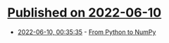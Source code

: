 # [Published on 2022-06-10](index.md)

* [2022-06-10, 00:35:35](https://news.ycombinator.com/item?id=31688667) - [From Python to NumPy](https://www.labri.fr/perso/nrougier/from-python-to-numpy/)
